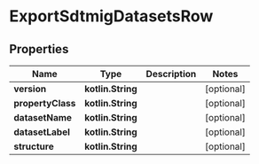 
# ExportSdtmigDatasetsRow

## Properties
| Name | Type | Description | Notes |
| ------------ | ------------- | ------------- | ------------- |
| **version** | **kotlin.String** |  |  [optional] |
| **propertyClass** | **kotlin.String** |  |  [optional] |
| **datasetName** | **kotlin.String** |  |  [optional] |
| **datasetLabel** | **kotlin.String** |  |  [optional] |
| **structure** | **kotlin.String** |  |  [optional] |



